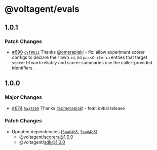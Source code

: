 # @voltagent/evals

## 1.0.1

### Patch Changes

- [#690](https://github.com/VoltAgent/voltagent/pull/690) [`c8f9032`](https://github.com/VoltAgent/voltagent/commit/c8f9032fd806efbd22da9c8bd0a10f59a388fb7b) Thanks [@omeraplak](https://github.com/omeraplak)! - fix: allow experiment scorer configs to declare their own `id`, so `passCriteria` entries that target `scorerId` work reliably and scorer summaries use the caller-provided identifiers.

## 1.0.0

### Major Changes

- [#674](https://github.com/VoltAgent/voltagent/pull/674) [`5aa84b5`](https://github.com/VoltAgent/voltagent/commit/5aa84b5bcf57d19bbe33cc791f0892c96bb3944b) Thanks [@omeraplak](https://github.com/omeraplak)! - feat: initial release

### Patch Changes

- Updated dependencies [[`5aa84b5`](https://github.com/VoltAgent/voltagent/commit/5aa84b5bcf57d19bbe33cc791f0892c96bb3944b), [`5aa84b5`](https://github.com/VoltAgent/voltagent/commit/5aa84b5bcf57d19bbe33cc791f0892c96bb3944b)]:
  - @voltagent/scorers@1.0.0
  - @voltagent/sdk@1.0.0
